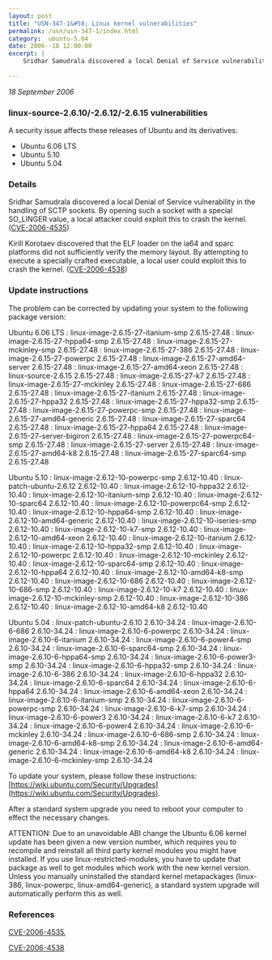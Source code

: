 ```yaml
---
layout: post
title: "USN-347-1&#58; Linux kernel vulnerabilities"
permalink: /usn/usn-347-1/index.html
category:  ubuntu-5.04
date: 2006--18 12:00:00
excerpt: |
    Sridhar Samudrala discovered a local Denial of Service vulnerability in the handling of SCTP sockets. By opening such a socket with a special SO_LINGER value, a local attacker could exploit this to crash the kernel. ([CVE-2006-4535](http://people.ubuntu.com/~ubuntu-security/cve/CVE-2006-4535))
    
--- 
```

 
 

*18 September 2006*

### linux-source-2.6.10/-2.6.12/-2.6.15 vulnerabilities

A security issue affects these releases of Ubuntu and its derivatives:

* Ubuntu 6.06 LTS
* Ubuntu 5.10
* Ubuntu 5.04

### Details

Sridhar Samudrala discovered a local Denial of Service vulnerability in the handling of SCTP sockets. By opening such a socket with a special SO_LINGER value, a local attacker could exploit this to crash the kernel. ([CVE-2006-4535](http://people.ubuntu.com/~ubuntu-security/cve/CVE-2006-4535))

Kirill Korotaev discovered that the ELF loader on the ia64 and sparc platforms did not sufficiently verify the memory layout. By attempting to execute a specially crafted executable, a local user could exploit this to crash the kernel. ([CVE-2006-4538](http://people.ubuntu.com/~ubuntu-security/cve/CVE-2006-4538))

### Update instructions

The problem can be corrected by updating your system to the following package version:

Ubuntu 6.06 LTS
 : linux-image-2.6.15-27-itanium-smp <span>2.6.15-27.48</span>
 : linux-image-2.6.15-27-hppa64-smp <span>2.6.15-27.48</span>
 : linux-image-2.6.15-27-mckinley-smp <span>2.6.15-27.48</span>
 : linux-image-2.6.15-27-386 <span>2.6.15-27.48</span>
 : linux-image-2.6.15-27-powerpc <span>2.6.15-27.48</span>
 : linux-image-2.6.15-27-amd64-server <span>2.6.15-27.48</span>
 : linux-image-2.6.15-27-amd64-xeon <span>2.6.15-27.48</span>
 : linux-source-2.6.15 <span>2.6.15-27.48</span>
 : linux-image-2.6.15-27-k7 <span>2.6.15-27.48</span>
 : linux-image-2.6.15-27-mckinley <span>2.6.15-27.48</span>
 : linux-image-2.6.15-27-686 <span>2.6.15-27.48</span>
 : linux-image-2.6.15-27-itanium <span>2.6.15-27.48</span>
 : linux-image-2.6.15-27-hppa32 <span>2.6.15-27.48</span>
 : linux-image-2.6.15-27-hppa32-smp <span>2.6.15-27.48</span>
 : linux-image-2.6.15-27-powerpc-smp <span>2.6.15-27.48</span>
 : linux-image-2.6.15-27-amd64-generic <span>2.6.15-27.48</span>
 : linux-image-2.6.15-27-sparc64 <span>2.6.15-27.48</span>
 : linux-image-2.6.15-27-hppa64 <span>2.6.15-27.48</span>
 : linux-image-2.6.15-27-server-bigiron <span>2.6.15-27.48</span>
 : linux-image-2.6.15-27-powerpc64-smp <span>2.6.15-27.48</span>
 : linux-image-2.6.15-27-server <span>2.6.15-27.48</span>
 : linux-image-2.6.15-27-amd64-k8 <span>2.6.15-27.48</span>
 : linux-image-2.6.15-27-sparc64-smp <span>2.6.15-27.48</span>

Ubuntu 5.10
 : linux-image-2.6.12-10-powerpc-smp <span>2.6.12-10.40</span>
 : linux-patch-ubuntu-2.6.12 <span>2.6.12-10.40</span>
 : linux-image-2.6.12-10-hppa32 <span>2.6.12-10.40</span>
 : linux-image-2.6.12-10-itanium-smp <span>2.6.12-10.40</span>
 : linux-image-2.6.12-10-sparc64 <span>2.6.12-10.40</span>
 : linux-image-2.6.12-10-powerpc64-smp <span>2.6.12-10.40</span>
 : linux-image-2.6.12-10-hppa64-smp <span>2.6.12-10.40</span>
 : linux-image-2.6.12-10-amd64-generic <span>2.6.12-10.40</span>
 : linux-image-2.6.12-10-iseries-smp <span>2.6.12-10.40</span>
 : linux-image-2.6.12-10-k7-smp <span>2.6.12-10.40</span>
 : linux-image-2.6.12-10-amd64-xeon <span>2.6.12-10.40</span>
 : linux-image-2.6.12-10-itanium <span>2.6.12-10.40</span>
 : linux-image-2.6.12-10-hppa32-smp <span>2.6.12-10.40</span>
 : linux-image-2.6.12-10-powerpc <span>2.6.12-10.40</span>
 : linux-image-2.6.12-10-mckinley <span>2.6.12-10.40</span>
 : linux-image-2.6.12-10-sparc64-smp <span>2.6.12-10.40</span>
 : linux-image-2.6.12-10-hppa64 <span>2.6.12-10.40</span>
 : linux-image-2.6.12-10-amd64-k8-smp <span>2.6.12-10.40</span>
 : linux-image-2.6.12-10-686 <span>2.6.12-10.40</span>
 : linux-image-2.6.12-10-686-smp <span>2.6.12-10.40</span>
 : linux-image-2.6.12-10-k7 <span>2.6.12-10.40</span>
 : linux-image-2.6.12-10-mckinley-smp <span>2.6.12-10.40</span>
 : linux-image-2.6.12-10-386 <span>2.6.12-10.40</span>
 : linux-image-2.6.12-10-amd64-k8 <span>2.6.12-10.40</span>

Ubuntu 5.04
 : linux-patch-ubuntu-2.6.10 <span>2.6.10-34.24</span>
 : linux-image-2.6.10-6-686 <span>2.6.10-34.24</span>
 : linux-image-2.6.10-6-powerpc <span>2.6.10-34.24</span>
 : linux-image-2.6.10-6-itanium <span>2.6.10-34.24</span>
 : linux-image-2.6.10-6-power4-smp <span>2.6.10-34.24</span>
 : linux-image-2.6.10-6-sparc64-smp <span>2.6.10-34.24</span>
 : linux-image-2.6.10-6-hppa64-smp <span>2.6.10-34.24</span>
 : linux-image-2.6.10-6-power3-smp <span>2.6.10-34.24</span>
 : linux-image-2.6.10-6-hppa32-smp <span>2.6.10-34.24</span>
 : linux-image-2.6.10-6-386 <span>2.6.10-34.24</span>
 : linux-image-2.6.10-6-hppa32 <span>2.6.10-34.24</span>
 : linux-image-2.6.10-6-sparc64 <span>2.6.10-34.24</span>
 : linux-image-2.6.10-6-hppa64 <span>2.6.10-34.24</span>
 : linux-image-2.6.10-6-amd64-xeon <span>2.6.10-34.24</span>
 : linux-image-2.6.10-6-itanium-smp <span>2.6.10-34.24</span>
 : linux-image-2.6.10-6-powerpc-smp <span>2.6.10-34.24</span>
 : linux-image-2.6.10-6-k7-smp <span>2.6.10-34.24</span>
 : linux-image-2.6.10-6-power3 <span>2.6.10-34.24</span>
 : linux-image-2.6.10-6-k7 <span>2.6.10-34.24</span>
 : linux-image-2.6.10-6-power4 <span>2.6.10-34.24</span>
 : linux-image-2.6.10-6-mckinley <span>2.6.10-34.24</span>
 : linux-image-2.6.10-6-686-smp <span>2.6.10-34.24</span>
 : linux-image-2.6.10-6-amd64-k8-smp <span>2.6.10-34.24</span>
 : linux-image-2.6.10-6-amd64-generic <span>2.6.10-34.24</span>
 : linux-image-2.6.10-6-amd64-k8 <span>2.6.10-34.24</span>
 : linux-image-2.6.10-6-mckinley-smp <span>2.6.10-34.24</span>

To update your system, please follow these instructions: [https://wiki.ubuntu.com/Security/Upgrades](https://wiki.ubuntu.com/Security/Upgrades).

After a standard system upgrade you need to reboot your computer to effect the necessary changes.

ATTENTION: Due to an unavoidable ABI change the Ubuntu 6.06 kernel update has been given a new version number, which requires you to recompile and reinstall all third party kernel modules you might have installed. If you use linux-restricted-modules, you have to update that package as well to get modules which work with the new kernel version. Unless you manually uninstalled the standard kernel metapackages (linux-386, linux-powerpc, linux-amd64-generic), a standard system upgrade will automatically perform this as well.

### References

 
 [CVE-2006-4535](http://people.ubuntu.com/~ubuntu-security/cve/CVE-2006-4535), 

 [CVE-2006-4538](http://people.ubuntu.com/~ubuntu-security/cve/CVE-2006-4538)
 


